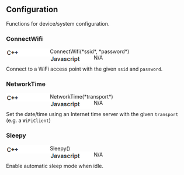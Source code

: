 ## Configuration

Functions for device/system configuration.

### ConnectWifi

<img align="left" src="../img/cpp.png">
ConnectWifi(*ssid*, *password*)
<br>
<img align="left" src="../img/javascript.png">
N/A

Connect to a WiFi access point with the given `ssid` and `password`.

### NetworkTime

<img align="left" src="../img/cpp.png">
NetworkTime(*transport*)
<br>
<img align="left" src="../img/javascript.png">
N/A

Set the date/time using an Internet time server with the given `transport` (e.g. a `WiFiClient`)

### Sleepy

<img align="left" src="../img/cpp.png">
Sleepy()
<br>
<img align="left" src="../img/javascript.png">
N/A

Enable automatic sleep mode when idle.

